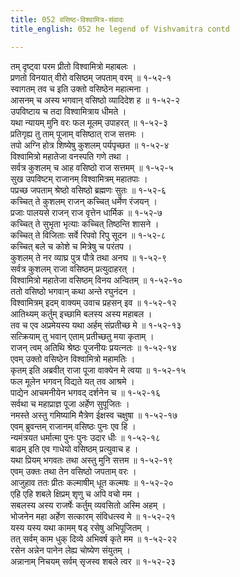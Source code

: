 ```yaml
---
title: 052 वसिष्ठ-विश्वामित्र-संवादः
title_english: 052 he legend of Vishvamitra contd

---
```

तम् दृष्ट्वा परम प्रीतो विश्वामित्रो महाबलः ।  
प्रणतो विनयात् वीरो वसिष्ठम् जपताम् वरम् ॥ १-५२-१  
स्वागतम् तव च इति उक्तो वसिष्ठेन महात्मना ।  
आसनम् च अस्य भगवान् वसिष्ठो व्यादिदेश ह ॥ १-५२-२  
उपविष्टाय च तदा विश्वामित्राय धीमते ।  
यथा न्यायम् मुनि वरः फल मूलम् उपाहरत् ॥ १-५२-३  
प्रतिगृह्य तु ताम् पूजाम् वसिष्ठात् राज सत्तमः ।  
तपो अग्नि होत्र शिष्येषु कुशलम् पर्यपृच्छत ॥ १-५२-४  
विश्वामित्रो महातेजा वनस्पति गणे तथा ।  
सर्वत्र कुशलम् च आह वसिष्ठो राज सत्तमम् ॥ १-५२-५  
सुख उपविष्टम् राजानम् विश्वामित्रम् महातपाः ।  
पप्रच्छ जपताम् श्रेष्ठो वसिष्ठो ब्रह्मणः सुतः ॥ १-५२-६  
कच्चित् ते कुशलम् राजन् कच्चित् धर्मेण रंजयन् ।  
प्रजाः पालयसे राजन् राज वृत्तेन धार्मिक ॥ १-५२-७  
कच्चित् ते सुभृता भृत्याः कच्चित् तिष्ठन्ति शासने ।  
कच्चित् ते विजिताः सर्वे रिपवो रिपु सूदन ॥ १-५२-८  
कच्चित् बले च कोशे च मित्रेषु च परंतप ।  
कुशलम् ते नर व्याघ्र पुत्र पौत्रे तथा अनघ ॥ १-५२-९  
सर्वत्र कुशलम् राजा वसिष्ठम् प्रत्युदाहरत् ।  
विश्वामित्रो महातेजा वसिष्ठम् विनय अन्वितम् ॥ १-५२-१०  
ततो वसिष्ठो भगवान् कथा अन्ते रघुनंदन ।  
विश्वामित्रम् इदम् वाक्यम् उवाच प्रहसन् इव ॥ १-५२-१२  
आतिथ्यम् कर्तुम् इच्छामि बलस्य अस्य महाबल ।  
तव च एव अप्रमेयस्य यथा अर्हम् संप्रतीच्छ मे ॥ १-५२-१३  
सत्क्रियाम् तु भवान् एताम् प्रतीच्छतु मया कृताम् ।  
राजन् त्वम् अतिथि श्रेष्ठः पूजनीयः प्रयत्नतः ॥ १-५२-१४  
एवम् उक्तो वसिष्ठेन विश्वामित्रो महामतिः ।  
कृतम् इति अब्रवीत् राजा पूजा वाक्येन मे त्वया ॥ १-५२-१५  
फल मूलेन भगवन् विद्यते यत् तव आश्रमे ।  
पाद्येन आचमनीयेन भगवद् दर्शनेन च ॥ १-५२-१६  
सर्वथा च महाप्राज्ञ पूजा अर्हेण सुपूजितः ।  
नमस्ते अस्तु गमिष्यामि मैत्रेण ईक्षस्व चक्षुषा ॥ १-५२-१७  
एवम् ब्रुवन्तम् राजानम् वसिष्ठः पुनः एव हि ।  
न्यमंत्रयत धर्मात्मा पुनः पुनः उदार धीः ॥ १-५२-१८  
बाढम् इति एव गाधेयो वसिष्ठम् प्रत्युवाच ह ।  
यथा प्रियम् भगवतः तथा अस्तु मुनि सत्तम ॥ १-५२-१९  
एवम् उक्तः तथा तेन वसिष्ठो जपताम् वरः ।  
आजुहाव ततः प्रीतः कल्माषीम् धूत कल्मषः ॥ १-५२-२०  
एहि एहि शबले क्षिप्रम् शृणु च अपि वचो मम ।  
सबलस्य अस्य राजर्षेः कर्तुम् व्यवसितो अस्मि अहम् ।  
भोजनेन महा अर्हेण सत्कारम् संविधत्स्व मे ॥ १-५२-२१  
यस्य यस्य यथा कामम् षड् रसेषु अभिपूजितम् ।  
तत् सर्वम् काम धुक् दिव्ये अभिवर्ष कृते मम ॥ १-५२-२२  
रसेन अन्नेन पानेन लेह्य चोष्येण संयुतम् ।  
अन्नानाम् निचयम् सर्वम् सृजस्व शबले त्वर ॥ १-५२-२३